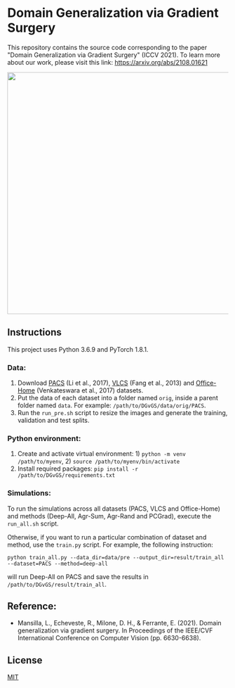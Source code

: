 # Domain Generalization via Gradient Surgery
This repository contains the source code corresponding to the paper "Domain Generalization via Gradient Surgery" (ICCV 2021). To learn more about our work, please visit this link: https://arxiv.org/abs/2108.01621

<p align="center"><img width="550" src="images/gs_sketch.png"></p>

## Instructions
This project uses Python 3.6.9 and PyTorch 1.8.1.
### Data:
1. Download [PACS](https://drive.google.com/uc?id=1JFr8f805nMUelQWWmfnJR3y4_SYoN5Pd) (Li et al., 2017), [VLCS](https://drive.google.com/uc?id=1skwblH1_okBwxWxmRsp9_qi15hyPpxg8) (Fang et al., 2013) and [Office-Home](https://drive.google.com/uc?id=0B81rNlvomiwed0V1YUxQdC1uOTg) (Venkateswara et al., 2017) datasets.
2. Put the data of each dataset into a folder named `orig`, inside a parent folder named `data`. For example: `/path/to/DGvGS/data/orig/PACS`.
3. Run the `run_pre.sh` script to resize the images and generate the training, validation and test splits.


### Python environment:
1. Create and activate virtual environment: 1) `python -m venv /path/to/myenv`, 2) `source /path/to/myenv/bin/activate`
2. Install required packages: `pip install -r /path/to/DGvGS/requirements.txt`

### Simulations:
To run the simulations across all datasets (PACS, VLCS and Office-Home) and methods (Deep-All, Agr-Sum, Agr-Rand and PCGrad), execute the `run_all.sh` script.

Otherwise, if you want to run a particular combination of dataset and method, use the `train.py` script. For example, the following instruction: 
```
python train_all.py --data_dir=data/pre --output_dir=result/train_all --dataset=PACS --method=deep-all
```
will run Deep-All on PACS and save the results in `/path/to/DGvGS/result/train_all`.

## Reference:
- Mansilla, L., Echeveste, R., Milone, D. H., & Ferrante, E. (2021). Domain generalization via gradient surgery. In Proceedings of the IEEE/CVF International Conference on Computer Vision (pp. 6630-6638).

## License
[MIT](https://choosealicense.com/licenses/mit/)
